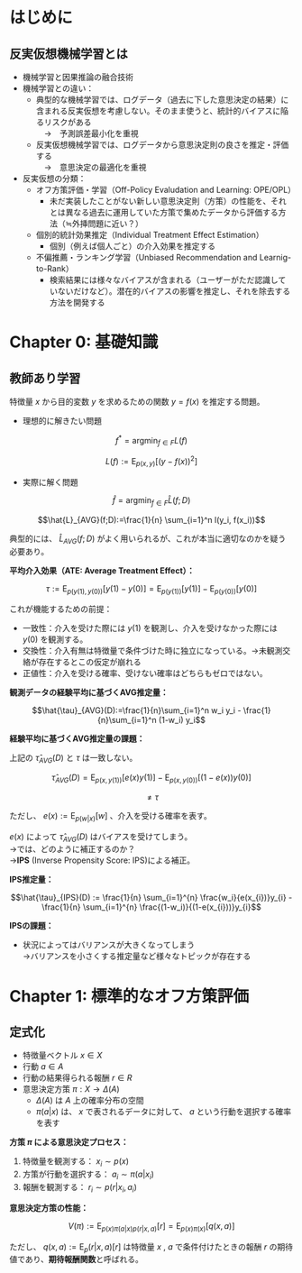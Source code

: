# はじめに
## 反実仮想機械学習とは
- 機械学習と因果推論の融合技術
- 機械学習との違い：
    - 典型的な機械学習では、ログデータ（過去に下した意思決定の結果）に含まれる反実仮想を考慮しない。そのまま使うと、統計的バイアスに陥るリスクがある<br>
    　→　予測誤差最小化を重視
    - 反実仮想機械学習では、ログデータから意思決定則の良さを推定・評価する<br>
    　→　意思決定の最適化を重視
- 反実仮想の分類：
    - オフ方策評価・学習（Off-Policy Evaludation and Learning: OPE/OPL）
        - 未だ実装したことがない新しい意思決定則（方策）の性能を、それとは異なる過去に運用していた方策で集めたデータから評価する方法（≒外挿問題に近い？）
    - 個別的統計効果推定（Individual Treatment Effect Estimation）
        - 個別（例えば個人ごと）の介入効果を推定する
    - 不偏推薦・ランキング学習（Unbiased Recommendation and Learnig-to-Rank）
        - 検索結果には様々なバイアスが含まれる（ユーザーがただ認識していないだけなど）。潜在的バイアスの影響を推定し、それを除去する方法を開発する

# Chapter 0: 基礎知識
## 教師あり学習
特徴量 $x$ から目的変数 $y$ を求めるための関数 $y=f(x)$ を推定する問題。
- 理想的に解きたい問題

```math
f^{*}=\text{argmin}_{f \in F}L(f)
```

```math
L(f) := \text{E}_{p(x,y)}[(y-f(x))^2]
```

- 実際に解く問題

```math
\hat{f}=\text{argmin}_{f \in F}\hat{L}(f;D)
```

```math
\hat{L}_{AVG}(f;D):=\frac{1}{n} \sum_{i=1}^n l(y_i, f(x_i))
```

典型的には、 $\hat{L}_{AVG}(f;D)$ がよく用いられるが、これが本当に適切なのかを疑う必要あり。

**平均介入効果（ATE: Average Treatment Effect）：**

```math
\tau := \text{E}_{p(y(1),y(0))}[y(1)-y(0)] = \text{E}_{p(y(1))}[y(1)] - \text{E}_{p(y(0))}[y(0)]
```

これが機能するための前提：
- 一致性：介入を受けた際には $y(1)$ を観測し、介入を受けなかった際には $y(0)$ を観測する。
- 交換性：介入有無は特徴量で条件づけた時に独立になっている。→未観測交絡が存在するとこの仮定が崩れる
- 正値性：介入を受ける確率、受けない確率はどちらもゼロではない。

**観測データの経験平均に基づくAVG推定量：**

```math
\hat{\tau}_{AVG}(D):=\frac{1}{n}\sum_{i=1}^n w_i y_i - \frac{1}{n}\sum_{i=1}^n (1-w_i) y_i
```

**経験平均に基づくAVG推定量の課題：**

上記の $\hat{\tau}_{AVG}(D)$ と $\tau$ は一致しない。

```math
\hat{\tau}_{AVG}(D)=\text{E}_{p(x,y(1))}[e(x)y(1)]-\text{E}_{p(x,y(0))}[(1-e(x))y(0)]
```

```math
\neq \tau
```

ただし、 $e(x):=\text{E}_{p(w|x)}[w]$ 、介入を受ける確率を表す。

$e(x)$ によって $\hat{\tau}_{AVG}(D)$ はバイアスを受けてしまう。<br>
→では、どのように補正するのか？<br>
→**IPS** (Inverse Propensity Score: IPS)による補正。

**IPS推定量：**

```math
\hat{\tau}_{IPS}(D) := \frac{1}{n} \sum_{i=1}^{n} \frac{w_i}{e(x_{i})}y_{i} - \frac{1}{n} \sum_{i=1}^{n} \frac{(1-w_i)}{(1-e(x_{i}))}y_{i}
```

**IPSの課題：**
- 状況によってはバリアンスが大きくなってしまう<br>
    →バリアンスを小さくする推定量など様々なトピックが存在する

# Chapter 1: 標準的なオフ方策評価
## 定式化
- 特徴量ベクトル $x \in X$
- 行動 $a \in A$
- 行動の結果得られる報酬 $r \in R$
- 意思決定方策 $\pi: X \to \Delta(A)$
    - $\Delta(A)$ は $A$ 上の確率分布の空間
    - $\pi(a|x)$ は、 $x$ で表されるデータに対して、 $a$ という行動を選択する確率を表す

**方策 $\pi$ による意思決定プロセス：**
1. 特徴量を観測する： $x_{i} \sim p(x)$
2. 方策が行動を選択する： $a_{i} \sim \pi(a|x_i)$
3. 報酬を観測する： $r_i \sim p(r|x_{i}, a_{i})$

**意思決定方策の性能：**

```math
V(\pi) := \text{E}_{p(x)\pi(a|x)p(r|x,a)}[r] = \text{E}_{p(x)\pi(x)}[q(x,a)]
```

ただし、 $q(x,a):=\text{E}_p(r|x,a)[r]$ は特徴量 $x$ , $a$ で条件付けたときの報酬 $r$ の期待値であり、**期待報酬関数**と呼ばれる。
